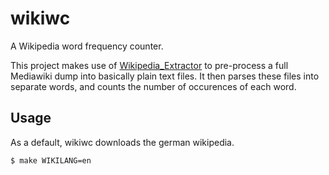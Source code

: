 # wikiwc

A Wikipedia word frequency counter.

This project makes use of [Wikipedia_Extractor](http://medialab.di.unipi.it/wiki/Wikipedia_Extractor)
to pre-process a full Mediawiki dump into basically plain text files.
It then parses these files into separate words, and counts the number
of occurences of each word.

## Usage

As a default, wikiwc downloads the german wikipedia.

```shell
$ make WIKILANG=en
```


